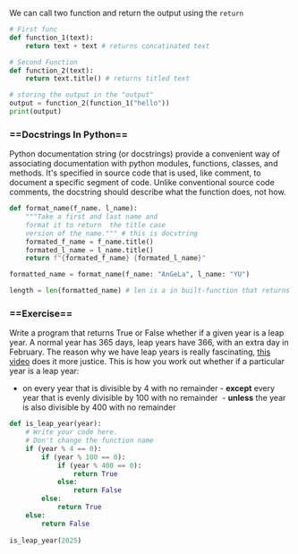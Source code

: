 We can call two function and return the output using the `return`
```python
# First func
def function_1(text):
	return text + text # returns concatinated text

# Second Function 
def function_2(text):
	return text.title() # returns titled text

# storing the output in the "output"
output = function_2(function_1("hello"))
print(output)

```

### ==Docstrings In Python==

Python documentation string (or docstrings) provide a convenient way of associating documentation with python modules, functions, classes, and methods. It's specified in source code that is used, like comment, to document a specific segment of code. Unlike conventional source code comments, the docstring should describe what the function does, not how.

```python
def format_name(f_name. l_name):
	"""Take a first and last name and 
	format it to return  the title case 
	version of the name.""" # this is docstring 
	formated_f_name = f_name.title()
	formated_l_name = l_name.title()
	return f"{formated_f_name} {formated_l_name}"

formatted_name = format_name(f_name: "AnGeLa", l_name: "YU")

length = len(formatted_name) # len is a in built-function that returns the lenght of the words
```

### ==Exercise==

Write a program that returns True or False whether if a given year is a leap year. A normal year has 365 days, leap years have 366, with an extra day in February. The reason why we have leap years is really fascinating, [this video](https://www.youtube.com/watch?v=xX96xng7sAE) does it more justice. This is how you work out whether if a particular year is a leap year:
- on every year that is divisible by 4 with no remainder
- **except** every year that is evenly divisible by 100 with no remainder 
- **unless** the year is also divisible by 400 with no remainder

```python
def is_leap_year(year):
    # Write your code here. 
    # Don't change the function name
    if (year % 4 == 0):
        if (year % 100 == 0):
            if (year % 400 == 0):
                return True
            else:
                return False
        else:
            return True
    else:
        return False
        
is_leap_year(2025)
```
